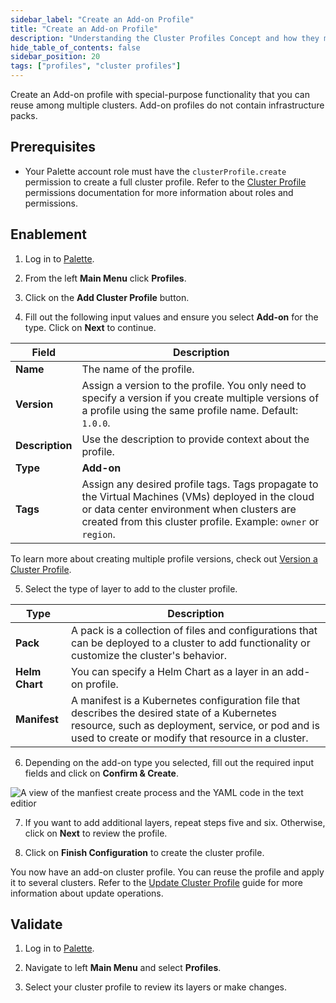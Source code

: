 ```yaml
---
sidebar_label: "Create an Add-on Profile"
title: "Create an Add-on Profile"
description: "Understanding the Cluster Profiles Concept and how they make Spectro Cloud powerful"
hide_table_of_contents: false
sidebar_position: 20
tags: ["profiles", "cluster profiles"]
---
```



Create an Add-on profile with special-purpose functionality that you can reuse among multiple clusters. Add-on profiles do not contain infrastructure packs. 

## Prerequisites

- Your Palette account role must have the `clusterProfile.create` permission to create a full cluster profile. Refer to the [Cluster Profile](../../user-management/palette-rbac/project-scope-roles-permissions.md#cluster-profile-admin) permissions documentation for more information about roles and permissions.

## Enablement

1. Log in to [Palette](https://console.spectrocloud.com/).

2. From the left **Main Menu** click **Profiles**.

3. Click on the **Add Cluster Profile** button. 

4. Fill out the following input values and ensure you select **Add-on** for the type. Click on **Next** to continue.

  | **Field** | **Description** |
  |-----------|-----------------|
  |**Name**| The name of the profile. |
  |**Version**| Assign a version to the profile. You only need to specify a version if you create multiple versions of a profile using the same profile name. Default: `1.0.0`. |
  |**Description**| Use the description to provide context about the profile. |
  |**Type**| **Add-on** |
  |**Tags**| Assign any desired profile tags. Tags propagate to the Virtual Machines (VMs) deployed in the cloud or data center environment when clusters are created from this cluster profile. Example: `owner` or `region`.  |

  To learn more about creating multiple profile versions, check out [Version a Cluster Profile](../cluster-profiles/version-cluster-profile.md).

5. Select the type of layer to add to the cluster profile. 

  | **Type** | **Description** |
  |----------|-----------------|
  | **Pack** | A pack is a collection of files and configurations that can be deployed to a cluster to add functionality or customize the cluster's behavior.|
  | **Helm Chart**| You can specify a Helm Chart as a layer in an add-on profile.|
  | **Manifest**| A manifest is a Kubernetes configuration file that describes the desired state of a Kubernetes resource, such as deployment, service, or pod and is used to create or modify that resource in a cluster.|

6. Depending on the add-on type you selected, fill out the required input fields and click on **Confirm & Create**.

  ![A view of the manfiest create process and the YAML code in the text editior](/clusters_imported-clusters_attach-add-on-profile_manfest-view.png)

7. If you want to add additional layers, repeat steps five and six. Otherwise, click on **Next** to review the profile.

8. Click on **Finish Configuration** to create the cluster profile.

You now have an add-on cluster profile. You can reuse the profile and apply it to several clusters. Refer to the [Update Cluster Profile](update-cluster-profile.md) guide for more information about update operations.


## Validate

1. Log in to [Palette](https://console.spectrocloud.com).

2.  Navigate to left **Main Menu** and select **Profiles**.

3. Select your cluster profile to review its layers or make changes.
